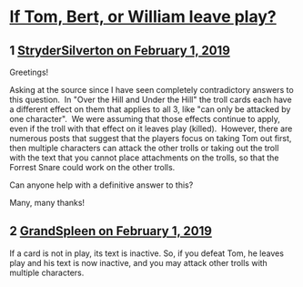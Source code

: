 # [If Tom, Bert, or William leave play?](https://community.fantasyflightgames.com/topic/290209-if-tom-bert-or-william-leave-play/)

## 1 [StryderSilverton on February 1, 2019](https://community.fantasyflightgames.com/topic/290209-if-tom-bert-or-william-leave-play/?do=findComment&comment=3610604)

Greetings!

Asking at the source since I have seen completely contradictory answers to this question.  In "Over the Hill and Under the Hill" the troll cards each have a different effect on them that applies to all 3, like "can only be attacked by one character".  We were assuming that those effects continue to apply, even if the troll with that effect on it leaves play (killed).  However, there are numerous posts that suggest that the players focus on taking Tom out first, then multiple characters can attack the other trolls or taking out the troll with the text that you cannot place attachments on the trolls, so that the Forrest Snare could work on the other trolls.

Can anyone help with a definitive answer to this?

Many, many thanks!

## 2 [GrandSpleen on February 1, 2019](https://community.fantasyflightgames.com/topic/290209-if-tom-bert-or-william-leave-play/?do=findComment&comment=3610634)

If a card is not in play, its text is inactive. So, if you defeat Tom, he leaves play and his text is now inactive, and you may attack other trolls with multiple characters.

